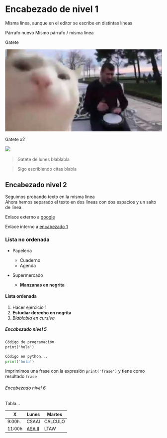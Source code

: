 # Encabezado de nivel 1

Misma línea, aunque en el editor se
escribe en distintas líneas

Párrafo nuevo
Mismo párrafo / misma línea

Gatete

![](Ejercicio2-img2.jpg)

Gatete x2

![](https://www.risasinmas.com/wp-content/uploads/2014/01/gatete-de-lunes1-600x337.jpg)

> Gatete de lunes blablabla

> Sigo escribiendo citas blabla

## Encabezado nivel 2

Seguimos probando texto en la misma línea  
Ahora hemos separado el texto en dos líneas con dos espacios y un salto de línea

Enlace externo a [google](https://www.google.es/)

Enlace interno a [encabezado 1](#encabezado-de-nivel-1)

### Lista no ordenada

* Papelería
  * Cuaderno
  * Agenda

* Supermercado
  * **Manzanas en negrita**


#### Lista ordenada

1. Hacer ejercicio 1
2. **Estudiar derecho en negrita**
3. *Blablabla en cursiva*

##### Encabezado nivel 5

```
Código de programación
print('hola')
```

```python
Código en python...
print('hola')
```

Imprimimos una frase con la expresión `print('frase')` y tiene como resultado `frase`

###### Encabezado nivel 6

Tabla...

|    X      |   Lunes       |   Martes  |
|-----------|---------------|-----------|
|   9:00h.  |   CSAAI       |  CÁLCULO  |  
|   11:00h  |    [ASA II](https://github.com/myTeachingURJC/Arq-computadores-01/wiki)     |     LTAW  |
